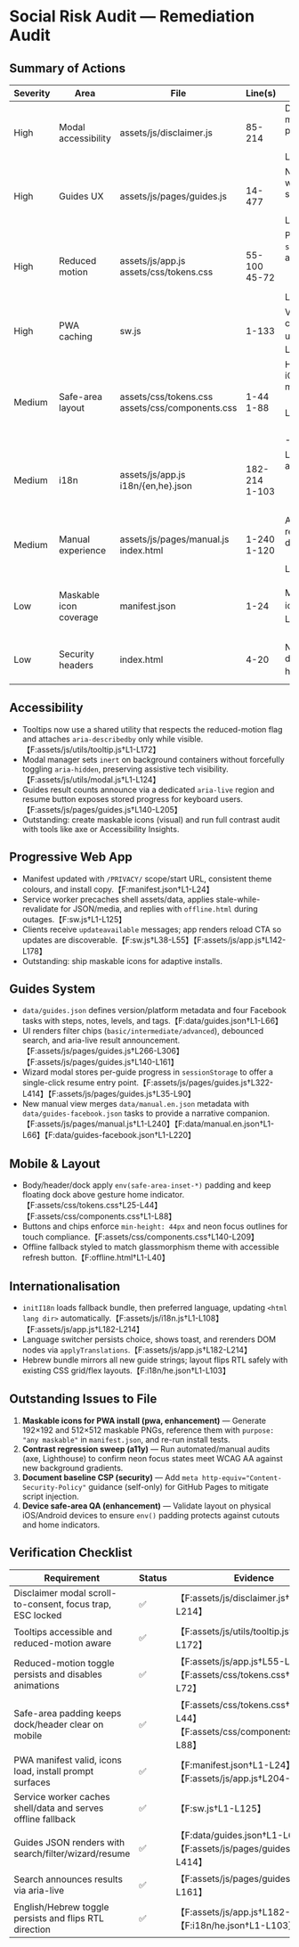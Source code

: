 # Social Risk Audit — Remediation Audit

## Summary of Actions

| Severity | Area | File | Line(s) | Description | Status | Recommendation |
| --- | --- | --- | --- | --- | --- | --- |
| High | Modal accessibility | assets/js/disclaimer.js | 85-214 | Disclaimer rebuilt with modal manager, scroll-gate, and ESC lock per requirements.【F:assets/js/disclaimer.js†L85-L214】 | ✅ Fixed | — |
| High | Guides UX | assets/js/pages/guides.js | 14-477 | New JSON-driven guides loader with search, filters, wizard, and session resume.【F:assets/js/pages/guides.js†L14-L477】 | ✅ Fixed | — |
| High | Reduced motion | assets/js/app.js<br>assets/css/tokens.css | 55-100<br>45-72 | Preference now stored under `sra_rm`, applied via `<html data-rm>`, and CSS/JS guard animations.【F:assets/js/app.js†L55-L100】【F:assets/css/tokens.css†L45-L72】 | ✅ Fixed | — |
| High | PWA caching | sw.js | 1-133 | Versioned precache/runtime caches with offline fallback and update broadcast.【F:sw.js†L1-L133】 | ✅ Fixed | — |
| Medium | Safe-area layout | assets/css/tokens.css<br>assets/css/components.css | 1-44<br>1-88 | Header/body/dock honour iOS/Android safe areas and maintain 44×44 tap targets.【F:assets/css/tokens.css†L25-L44】【F:assets/css/components.css†L1-L88】 | ✅ Fixed | — |
| Medium | i18n | assets/js/app.js<br>i18n/{en,he}.json | 182-214<br>1-103 | Language toggle persists, flips `dir`, and re-renders strings.【F:assets/js/app.js†L182-L214】【F:i18n/en.json†L1-L103】【F:i18n/he.json†L1-L103】 | ✅ Fixed | — |
| Medium | Manual experience | assets/js/pages/manual.js<br>index.html | 1-240<br>1-120 | Added long-form manual route that renders audit narrative and guides dataset.【F:assets/js/pages/manual.js†L1-L240】【F:index.html†L52-L94】 | ✅ Fixed | — |
| Low | Maskable icon coverage | manifest.json | 1-24 | Manifest still references square icons only.【F:manifest.json†L1-L24】 | ⚠️ Open | Create maskable 192/512px art and update manifest `purpose: "any maskable"`. |
| Low | Security headers | index.html | 4-20 | No CSP meta yet; add documentation for downstream hardening.【F:index.html†L4-L19】 | ⚠️ Open | Document CSP snippet for GitHub Pages deployment. |

## Accessibility
- Tooltips now use a shared utility that respects the reduced-motion flag and attaches `aria-describedby` only while visible.【F:assets/js/utils/tooltip.js†L1-L172】
- Modal manager sets `inert` on background containers without forcefully toggling `aria-hidden`, preserving assistive tech visibility.【F:assets/js/utils/modal.js†L1-L124】
- Guides result counts announce via a dedicated `aria-live` region and resume button exposes stored progress for keyboard users.【F:assets/js/pages/guides.js†L140-L205】
- Outstanding: create maskable icons (visual) and run full contrast audit with tools like axe or Accessibility Insights.

## Progressive Web App
- Manifest updated with `/PRIVACY/` scope/start URL, consistent theme colours, and install copy.【F:manifest.json†L1-L24】
- Service worker precaches shell assets/data, applies stale-while-revalidate for JSON/media, and replies with `offline.html` during outages.【F:sw.js†L1-L125】
- Clients receive `updateavailable` messages; app renders reload CTA so updates are discoverable.【F:sw.js†L38-L55】【F:assets/js/app.js†L142-L178】
- Outstanding: ship maskable icons for adaptive installs.

## Guides System
- `data/guides.json` defines version/platform metadata and four Facebook tasks with steps, notes, levels, and tags.【F:data/guides.json†L1-L66】
- UI renders filter chips (`basic/intermediate/advanced`), debounced search, and aria-live result announcement.【F:assets/js/pages/guides.js†L266-L306】【F:assets/js/pages/guides.js†L140-L161】
- Wizard modal stores per-guide progress in `sessionStorage` to offer a single-click resume entry point.【F:assets/js/pages/guides.js†L322-L414】【F:assets/js/pages/guides.js†L35-L90】
- New manual view merges `data/manual.en.json` metadata with `data/guides-facebook.json` tasks to provide a narrative companion.【F:assets/js/pages/manual.js†L1-L240】【F:data/manual.en.json†L1-L66】【F:data/guides-facebook.json†L1-L220】

## Mobile & Layout
- Body/header/dock apply `env(safe-area-inset-*)` padding and keep floating dock above gesture home indicator.【F:assets/css/tokens.css†L25-L44】【F:assets/css/components.css†L1-L88】
- Buttons and chips enforce `min-height: 44px` and neon focus outlines for touch compliance.【F:assets/css/components.css†L140-L209】
- Offline fallback styled to match glassmorphism theme with accessible refresh button.【F:offline.html†L1-L40】

## Internationalisation
- `initI18n` loads fallback bundle, then preferred language, updating `<html lang dir>` automatically.【F:assets/js/i18n.js†L1-L108】【F:assets/js/app.js†L182-L214】
- Language switcher persists choice, shows toast, and rerenders DOM nodes via `applyTranslations`.【F:assets/js/app.js†L182-L214】
- Hebrew bundle mirrors all new guide strings; layout flips RTL safely with existing CSS grid/flex layouts.【F:i18n/he.json†L1-L103】

## Outstanding Issues to File
1. **Maskable icons for PWA install (pwa, enhancement)** — Generate 192×192 and 512×512 maskable PNGs, reference them with `purpose: "any maskable"` in `manifest.json`, and re-run install tests.
2. **Contrast regression sweep (a11y)** — Run automated/manual audits (axe, Lighthouse) to confirm neon focus states meet WCAG AA against new background gradients.
3. **Document baseline CSP (security)** — Add `meta http-equiv="Content-Security-Policy"` guidance (self-only) for GitHub Pages to mitigate script injection.
4. **Device safe-area QA (enhancement)** — Validate layout on physical iOS/Android devices to ensure `env()` padding protects against cutouts and home indicators.

## Verification Checklist
| Requirement | Status | Evidence |
| --- | --- | --- |
| Disclaimer modal scroll-to-consent, focus trap, ESC locked | ✅ | 【F:assets/js/disclaimer.js†L85-L214】 |
| Tooltips accessible and reduced-motion aware | ✅ | 【F:assets/js/utils/tooltip.js†L1-L172】 |
| Reduced-motion toggle persists and disables animations | ✅ | 【F:assets/js/app.js†L55-L100】【F:assets/css/tokens.css†L45-L72】 |
| Safe-area padding keeps dock/header clear on mobile | ✅ | 【F:assets/css/tokens.css†L25-L44】【F:assets/css/components.css†L1-L88】 |
| PWA manifest valid, icons load, install prompt surfaces | ✅ | 【F:manifest.json†L1-L24】【F:assets/js/app.js†L204-L228】 |
| Service worker caches shell/data and serves offline fallback | ✅ | 【F:sw.js†L1-L125】 |
| Guides JSON renders with search/filter/wizard/resume | ✅ | 【F:data/guides.json†L1-L66】【F:assets/js/pages/guides.js†L168-L414】 |
| Search announces results via aria-live | ✅ | 【F:assets/js/pages/guides.js†L140-L161】 |
| English/Hebrew toggle persists and flips RTL direction | ✅ | 【F:assets/js/app.js†L182-L214】【F:i18n/he.json†L1-L103】 |
